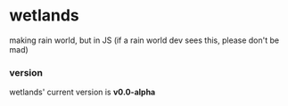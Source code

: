 # wetlands
making rain world, but in JS
(if a rain world dev sees this, please don't be mad)

### version
wetlands' current version is **v0.0-alpha**
